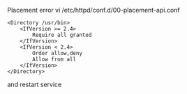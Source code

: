 Placement error
vi /etc/httpd/conf.d/00-placement-api.conf
```
<Directory /usr/bin>
    <IfVersion >= 2.4>
        Require all granted
    </IfVersion>
    <IfVersion < 2.4>
        Order allow,deny
        Allow from all
    </IfVersion>
</Directory>
```

and restart service
